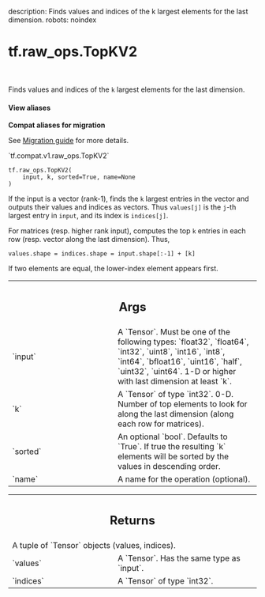 description: Finds values and indices of the k largest elements for the last dimension.
robots: noindex

# tf.raw_ops.TopKV2

<!-- Insert buttons and diff -->

<table class="tfo-notebook-buttons tfo-api nocontent" align="left">

</table>



Finds values and indices of the `k` largest elements for the last dimension.

<section class="expandable">
  <h4 class="showalways">View aliases</h4>
  <p>
<b>Compat aliases for migration</b>
<p>See
<a href="https://www.tensorflow.org/guide/migrate">Migration guide</a> for
more details.</p>
<p>`tf.compat.v1.raw_ops.TopKV2`</p>
</p>
</section>

<pre class="devsite-click-to-copy prettyprint lang-py tfo-signature-link">
<code>tf.raw_ops.TopKV2(
    input, k, sorted=True, name=None
)
</code></pre>



<!-- Placeholder for "Used in" -->

If the input is a vector (rank-1), finds the `k` largest entries in the vector
and outputs their values and indices as vectors.  Thus `values[j]` is the
`j`-th largest entry in `input`, and its index is `indices[j]`.

For matrices (resp. higher rank input), computes the top `k` entries in each
row (resp. vector along the last dimension).  Thus,

    values.shape = indices.shape = input.shape[:-1] + [k]

If two elements are equal, the lower-index element appears first.

<!-- Tabular view -->
 <table class="responsive fixed orange">
<colgroup><col width="214px"><col></colgroup>
<tr><th colspan="2"><h2 class="add-link">Args</h2></th></tr>

<tr>
<td>
`input`
</td>
<td>
A `Tensor`. Must be one of the following types: `float32`, `float64`, `int32`, `uint8`, `int16`, `int8`, `int64`, `bfloat16`, `uint16`, `half`, `uint32`, `uint64`.
1-D or higher with last dimension at least `k`.
</td>
</tr><tr>
<td>
`k`
</td>
<td>
A `Tensor` of type `int32`.
0-D.  Number of top elements to look for along the last dimension (along each
row for matrices).
</td>
</tr><tr>
<td>
`sorted`
</td>
<td>
An optional `bool`. Defaults to `True`.
If true the resulting `k` elements will be sorted by the values in
descending order.
</td>
</tr><tr>
<td>
`name`
</td>
<td>
A name for the operation (optional).
</td>
</tr>
</table>



<!-- Tabular view -->
 <table class="responsive fixed orange">
<colgroup><col width="214px"><col></colgroup>
<tr><th colspan="2"><h2 class="add-link">Returns</h2></th></tr>
<tr class="alt">
<td colspan="2">
A tuple of `Tensor` objects (values, indices).
</td>
</tr>
<tr>
<td>
`values`
</td>
<td>
A `Tensor`. Has the same type as `input`.
</td>
</tr><tr>
<td>
`indices`
</td>
<td>
A `Tensor` of type `int32`.
</td>
</tr>
</table>

